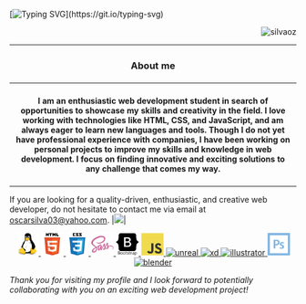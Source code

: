 
[![Typing SVG](https://readme-typing-svg.demolab.com?font=Fira+Code&weight=500&pause=1000&color=18F7B5&center=true&vCenter=true&multiline=true&width=780&height=100&lines=Hi+there!+My+name+is+Oscar+Silva.;I'm+passionate+about+the+world+of+technology+and+web+development.)](https://git.io/typing-svg)

<p align="right"> <img src="https://komarev.com/ghpvc/?username=silvaoz&label=Profile%20views&color=0e75b6&style=flat" alt="silvaoz" /> </p>


|               <h3>About me </h3>             |         
|:---------------------------------:|
|<h4> I am an enthusiastic web development student in search of opportunities to showcase my skills and creativity in the field. I love working with technologies like HTML, CSS, and JavaScript, and am always eager to learn new languages and tools.     Though I do not yet have professional experience with companies, I have been working on personal projects to improve my skills and knowledge in web development. I focus on finding innovative and exciting solutions to any challenge that comes my way.</h4>|
If you are looking for a quality-driven, enthusiastic, and creative web developer, do not hesitate to contact me via email at oscarsilva03@yahoo.com.
|![](https://media.giphy.com/media/qgQUggAC3Pfv687qPC/giphy.gif)|
<p align="center">
                <a href="https://www.linux.org/" target="_blank" rel="noreferrer"> <img
                        src="https://raw.githubusercontent.com/devicons/devicon/master/icons/linux/linux-original.svg"
                        alt="linux" width="40" height="40" /> </a>
                <a href="https://www.w3.org/html/" target="_blank" rel="noreferrer"> <img
                        src="https://raw.githubusercontent.com/devicons/devicon/master/icons/html5/html5-original-wordmark.svg"
                        alt="html5" width="40" height="40" /> </a>
                <a href="https://www.w3schools.com/css/" target="_blank" rel="noreferrer"> <img
                        src="https://raw.githubusercontent.com/devicons/devicon/master/icons/css3/css3-original-wordmark.svg"
                        alt="css3" width="40" height="40" /> </a>
                <a href="https://sass-lang.com" target="_blank" rel="noreferrer"> <img
                        src="https://raw.githubusercontent.com/devicons/devicon/master/icons/sass/sass-original.svg" alt="sass"
                        width="40" height="40" /> </a>
                <a href="https://getbootstrap.com" target="_blank" rel="noreferrer"> <img
                        src="https://raw.githubusercontent.com/devicons/devicon/master/icons/bootstrap/bootstrap-plain-wordmark.svg"
                        alt="bootstrap" width="40" height="40" /> </a>
                <a href="https://developer.mozilla.org/en-US/docs/Web/JavaScript" target="_blank" rel="noreferrer"> <img
                        src="https://raw.githubusercontent.com/devicons/devicon/master/icons/javascript/javascript-original.svg"
                        alt="javascript" width="40" height="40" /> </a>
                <a href="https://unrealengine.com/" target="_blank" rel="noreferrer">
                    <img src="https://raw.githubusercontent.com/kenangundogan/fontisto/036b7eca71aab1bef8e6a0518f7329f13ed62f6b/icons/svg/brand/unreal-engine.svg"
                        alt="unreal" width="40" height="40" /> </a>
                <a href="https://www.adobe.com/products/xd.html" target="_blank" rel="noreferrer"> <img
                        src="https://cdn.worldvectorlogo.com/logos/adobe-xd.svg" alt="xd" width="40" height="40" /> </a>
                <a href="https://www.adobe.com/in/products/illustrator.html" target="_blank" rel="noreferrer"> <img
                        src="https://www.vectorlogo.zone/logos/adobe_illustrator/adobe_illustrator-icon.svg" alt="illustrator"
                        width="40" height="40" /> </a>
                <a href="https://www.photoshop.com/en" target="_blank" rel="noreferrer"> <img
                        src="https://raw.githubusercontent.com/devicons/devicon/master/icons/photoshop/photoshop-line.svg"
                        alt="photoshop" width="40" height="40" /> </a>
                <a href="https://www.blender.org/" target="_blank" rel="noreferrer"> <img
                        src="https://download.blender.org/branding/community/blender_community_badge_white.svg" alt="blender"
                        width="40" height="40" /> </a>
            </p>
                <i>Thank you for visiting my profile and I look forward to potentially collaborating with you on an exciting web development project!</i>
            <!-- <p><img align="center"
            src="https://github-readme-stats.vercel.app/api/top-langs?username=silvaoz&show_icons=true&locale=en&layout=compact"
            width="50%" height="50%" alt="silvaoz" /></p> -->
            <!-- <p>
            <img align="center" src="https://github-readme-stats.vercel.app/api?username=silvaoz&show_icons=true&locale=en"
            width="100%" height="100%" alt="silvaoz" /></p><p> <img align="center" src="https://github-readme-streak-stats.herokuapp.com/?user=silvaoz&" width="100%"
            height="100%" alt="silvaoz" /> </p> -->
